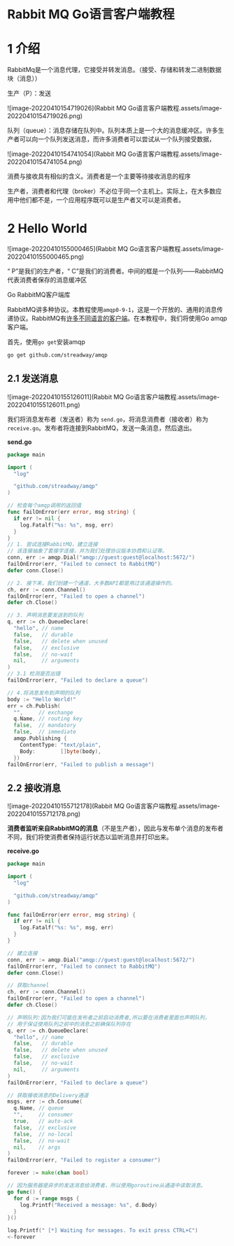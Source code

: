 # Rabbit MQ Go语言客户端教程

# 1 介绍

RabbitMq是一个消息代理，它接受并转发消息。（接受、存储和转发二进制数据块（消息））

生产（P）：发送

![image-20220410154719026](Rabbit MQ Go语言客户端教程.assets/image-20220410154719026.png)

队列（queue）：消息存储在队列中。队列本质上是一个大的消息缓冲区。许多生产者可以向一个队列发送消息，而许多消费者可以尝试从一个队列接受数据，

![image-20220410154741054](Rabbit MQ Go语言客户端教程.assets/image-20220410154741054.png)

消费与接收具有相似的含义。消费者是一个主要等待接收消息的程序

生产者，消费者和代理（broker）不必位于同一个主机上。实际上，在大多数应用中他们都不是，一个应用程序既可以是生产者又可以是消费者。

# 2 Hello World

![image-20220410155000465](Rabbit MQ Go语言客户端教程.assets/image-20220410155000465.png)

“ P”是我们的生产者，“ C”是我们的消费者。中间的框是一个队列——RabbitMQ代表消费者保存的消息缓冲区

Go RabbitMQ客户端库

RabbitMQ讲多种协议。本教程使用`amqp0-9-1`，这是一个开放的、通用的消息传递协议。RabbitMQ有[许多不同语言的客户端](http://rabbitmq.com/devtools.html)。在本教程中，我们将使用Go amqp客户端。

首先，使用`go get`安装amqp

```bash
go get github.com/streadway/amqp
```

## 2.1 发送消息

![image-20220410155126011](Rabbit MQ Go语言客户端教程.assets/image-20220410155126011.png)

我们将消息发布者（发送者）称为 `send.go`，将消息消费者（接收者）称为`receive.go`。发布者将连接到RabbitMQ，发送一条消息，然后退出。

**send.go**

```go
package main

import (
  "log"

  "github.com/streadway/amqp"
)

// 检查每个amqp调用的返回值
func failOnError(err error, msg string) {
  if err != nil {
    log.Fatalf("%s: %s", msg, err)
  }
}
// 1. 尝试连接RabbitMQ，建立连接
// 该连接抽象了套接字连接，并为我们处理协议版本协商和认证等。
conn, err := amqp.Dial("amqp://guest:guest@localhost:5672/")
failOnError(err, "Failed to connect to RabbitMQ")
defer conn.Close()

// 2. 接下来，我们创建一个通道，大多数API都是用过该通道操作的。
ch, err := conn.Channel()
failOnError(err, "Failed to open a channel")
defer ch.Close()

// 3. 声明消息要发送到的队列
q, err := ch.QueueDeclare(
  "hello", // name
  false,   // durable
  false,   // delete when unused
  false,   // exclusive
  false,   // no-wait
  nil,     // arguments
)
// 3.1 检测是否出错
failOnError(err, "Failed to declare a queue")

// 4.将消息发布到声明的队列
body := "Hello World!"
err = ch.Publish(
  "",     // exchange
  q.Name, // routing key
  false,  // mandatory
  false,  // immediate
  amqp.Publishing {
    ContentType: "text/plain",
    Body:        []byte(body),
  })
failOnError(err, "Failed to publish a message")
```





## 2.2 接收消息

![image-20220410155712178](Rabbit MQ Go语言客户端教程.assets/image-20220410155712178.png)

**消费者监听来自RabbitMQ的消息**（不是生产者），因此与发布单个消息的发布者不同，我们将使消费者保持运行状态以监听消息并打印出来。

**receive.go**

```go
package main

import (
  "log"

  "github.com/streadway/amqp"
)

func failOnError(err error, msg string) {
  if err != nil {
    log.Fatalf("%s: %s", msg, err)
  }
}

// 建立连接
conn, err := amqp.Dial("amqp://guest:guest@localhost:5672/")
failOnError(err, "Failed to connect to RabbitMQ")
defer conn.Close()

// 获取channel
ch, err := conn.Channel()
failOnError(err, "Failed to open a channel")
defer ch.Close()

// 声明队列:因为我们可能在发布者之前启动消费者,所以要在消费者里面也声明队列，
// 用于保证使用队列之前中的消息之前确保队列存在
q, err := ch.QueueDeclare(
  "hello", // name
  false,   // durable
  false,   // delete when unused
  false,   // exclusive
  false,   // no-wait
  nil,     // arguments
)
failOnError(err, "Failed to declare a queue")

// 获取接收消息的Delivery通道
msgs, err := ch.Consume(
  q.Name, // queue
  "",     // consumer
  true,   // auto-ack
  false,  // exclusive
  false,  // no-local
  false,  // no-wait
  nil,    // args
)
failOnError(err, "Failed to register a consumer")

forever := make(chan bool)

// 因为服务器是异步的发送消息给消费者，所以使用goroutine从通道中读取消息。
go func() {
  for d := range msgs {
    log.Printf("Received a message: %s", d.Body)
  }
}()

log.Printf(" [*] Waiting for messages. To exit press CTRL+C")
<-forever
```













































































































































































































































